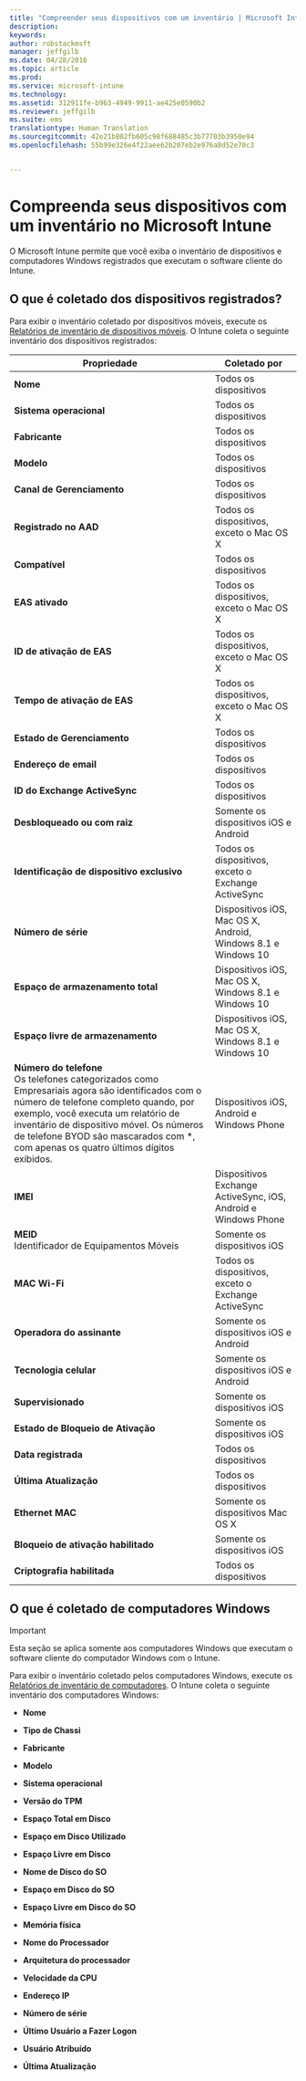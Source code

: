 ```yaml
---
title: "Compreender seus dispositivos com um inventário | Microsoft Intune"
description: 
keywords: 
author: robstackmsft
manager: jeffgilb
ms.date: 04/28/2016
ms.topic: article
ms.prod: 
ms.service: microsoft-intune
ms.technology: 
ms.assetid: 312911fe-b963-4949-9911-ae425e0590b2
ms.reviewer: jeffgilb
ms.suite: ems
translationtype: Human Translation
ms.sourcegitcommit: 42e21b802fb605c98f688485c3b77703b3950e94
ms.openlocfilehash: 55b99e326e4f22aee62b207eb2e976a8d52e70c3


---
```


# Compreenda seus dispositivos com um inventário no Microsoft Intune
O Microsoft Intune permite que você exiba o inventário de dispositivos e computadores Windows registrados que executam o software cliente do Intune.

## O que é coletado dos dispositivos registrados?
Para exibir o inventário coletado por dispositivos móveis, execute os [Relatórios de inventário de dispositivos móveis](understand-microsoft-intune-operations-by-using-reports.md). O Intune coleta o seguinte inventário dos dispositivos registrados:

|Propriedade|Coletado por|
|------------|-----------------------|
|**Nome**|Todos os dispositivos|
|**Sistema operacional**|Todos os dispositivos|
|**Fabricante**|Todos os dispositivos|
|**Modelo**|Todos os dispositivos|
|**Canal de Gerenciamento**|Todos os dispositivos|
|**Registrado no AAD**|Todos os dispositivos, exceto o Mac OS X|
|**Compatível**|Todos os dispositivos|
|**EAS ativado**|Todos os dispositivos, exceto o Mac OS X|
|**ID de ativação de EAS**|Todos os dispositivos, exceto o Mac OS X|
|**Tempo de ativação de EAS**|Todos os dispositivos, exceto o Mac OS X|
|**Estado de Gerenciamento**|Todos os dispositivos|
|**Endereço de email**|Todos os dispositivos|
|**ID do Exchange ActiveSync**|Todos os dispositivos|
|**Desbloqueado ou com raiz**|Somente os dispositivos iOS e Android|
|**Identificação de dispositivo exclusivo**|Todos os dispositivos, exceto o Exchange ActiveSync|
|**Número de série**|Dispositivos iOS, Mac OS X, Android, Windows 8.1 e Windows 10|
|**Espaço de armazenamento total**|Dispositivos iOS, Mac OS X, Windows 8.1 e Windows 10|
|**Espaço livre de armazenamento**|Dispositivos iOS, Mac OS X, Windows 8.1 e Windows 10|
|**Número do telefone**<br>Os telefones categorizados como Empresariais agora são identificados com o número de telefone completo quando, por exemplo, você executa um relatório de inventário de dispositivo móvel. Os números de telefone BYOD são mascarados com &#42;, com apenas os quatro últimos dígitos exibidos.|Dispositivos iOS, Android e Windows Phone|
|**IMEI**|Dispositivos Exchange ActiveSync, iOS, Android e Windows Phone|
|**MEID**<br>Identificador de Equipamentos Móveis|Somente os dispositivos iOS|
|**MAC Wi-Fi**|Todos os dispositivos, exceto o Exchange ActiveSync|
|**Operadora do assinante**|Somente os dispositivos iOS e Android|
|**Tecnologia celular**|Somente os dispositivos iOS e Android|
|**Supervisionado**|Somente os dispositivos iOS|
|**Estado de Bloqueio de Ativação**|Somente os dispositivos iOS|
|**Data registrada**|Todos os dispositivos|
|**Última Atualização**|Todos os dispositivos|
|**Ethernet MAC**|Somente os dispositivos Mac OS X|
|**Bloqueio de ativação habilitado**|Somente os dispositivos iOS|
|**Criptografia habilitada**|Todos os dispositivos|

## O que é coletado de computadores Windows
> [!IMPORTANT]
> Esta seção se aplica somente aos computadores Windows que executam o software cliente do computador Windows com o Intune.

Para exibir o inventário coletado pelos computadores Windows, execute os [Relatórios de inventário de computadores](understand-microsoft-intune-operations-by-using-reports.md). O Intune coleta o seguinte inventário dos computadores Windows:

-   **Nome**

-   **Tipo de Chassi**

-   **Fabricante**

-   **Modelo**

-   **Sistema operacional**

-   **Versão do TPM**

-   **Espaço Total em Disco**

-   **Espaço em Disco Utilizado**

-   **Espaço Livre em Disco**

-   **Nome de Disco do SO**

-   **Espaço em Disco do SO**

-   **Espaço Livre em Disco do SO**

-   **Memória física**

-   **Nome do Processador**

-   **Arquitetura do processador**

-   **Velocidade da CPU**

-   **Endereço IP**

-   **Número de série**

-   **Último Usuário a Fazer Logon**

-   **Usuário Atribuído**

-   **Última Atualização**

<!-- this section below belongs in the planning journey
### See Also
[Monitoring and reports with Microsoft Intune](monitoring-and-reports-with-microsoft-intune.md)
-->



<!--HONumber=Jun16_HO4-->


